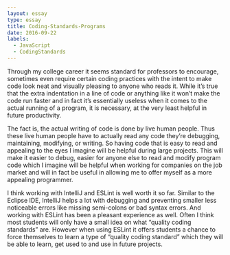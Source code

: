 ```yaml
---
layout: essay
type: essay
title: Coding-Standards-Programs
date: 2016-09-22
labels:
  - JavaScript
  - CodingStandards
---
```


Through my college career it seems standard for professors to encourage, sometimes even require certain coding practices with the intent to make code look neat and visually pleasing to anyone who reads it.  While it’s true that the extra indentation in a line of code or anything like it won’t make the code run faster and in fact it’s essentially useless when it comes to the actual running of a program, it is necessary, at the very least helpful in future productivity.

The fact is, the actual writing of code is done by live human people.  Thus these live human people have to actually read any code they’re debugging, maintaining, modifying, or writing.  So having code that is easy to read and appealing to the eyes I imagine will be helpful during large projects.  This will make it easier to debug, easier for anyone else to read and modify program code which I imagine will be helpful when working for companies on the job market and will in fact be useful in allowing me to offer myself as a more appealing programmer.

I think working with IntelliJ and ESLint is well worth it so far.  Similar to the Eclipse IDE, IntelliJ helps a lot with debugging and preventing smaller less noticeable errors like missing semi-colons or bad syntax errors.  And working with ESLint has been a pleasant experience as well.  Often I think most students will only have a small idea on what “quality coding standards” are.  However when using ESLint it offers students a chance to force themselves to learn a type of “quality coding standard” which they will be able to learn, get used to and use in future projects.
